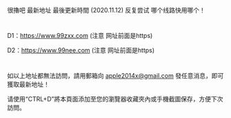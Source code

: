 很擼吧 最新地址 最後更新時間 (2020.11.12) 反复尝试 哪个线路快用哪个！
# 

D1：https://www.99zxx.com (注意 网址前面是https)

D2：https://www.99nee.com (注意 网址前面是https)

# 
如以上地址都無法訪問，請用郵箱向 apple2014x@gmail.com 發任意消息，即可獲取最新地址！

请使用“CTRL+D”將本頁面添加至您的瀏覽器收藏夾內或手機截圖保存，方便下次訪問。
